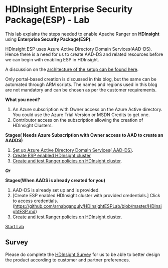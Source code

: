 # HDInsight Enterprise Security Package(ESP) - Lab 

This lab explains the steps needed to enable Apache Ranger on **HDInsight** using **Enterprise Security Package(ESP)**.

HDInsight ESP uses Azure Active Directory Domain Services(AAD-DS). Hence there is a need for us to create AAD-DS and related resources before we can begin with enabling ESP in HDInsight. 

A discussion on the [architecture of the setup can be found here](https://github.com/arnabganguly/HDInsightESPLab/blob/master/Architecture.md). 

Only portal-based creation is discussed in this blog, but the same can be automated through ARM scripts. The names and regions used in this blog are not mandatory and can be chosen as per the customer requirements.

**What you need?**

1. An Azure subscription with Owner access on the Azure Active directory. You could use the Azure Trial Version or MSDN Credits to get one.
2. Contributor access on the subscription allowing the creation of HDInsight Clusters.


**Stages( Needs Azure Subscription with Owner access to AAD to create an AADDS)** 
1. [Set up Azure Active Directory Domain Services( AAD-DS)](https://github.com/arnabganguly/HDInsightESPLab/blob/master/HDInsightESPlab.md).
2. [Create ESP enabled HDInsight cluster](https://github.com/arnabganguly/HDInsightESPLab/blob/master/HDInsightESP.md)
3. [Create and test Ranger policies on HDInsight cluster](https://github.com/arnabganguly/HDInsightESPLab/blob/master/RangerPolicyMgmt.md). 

***Or***

**Stages(When AADS is already  created for you)**
1. AAD-DS is already set up and is provided. 
2. [Create ESP enabled HDInsight cluster with provided credentials.]  Click to access credentials. (https://github.com/arnabganguly/HDInsightESPLab/blob/master/HDInsightESP.md)  
3. [Create and test Ranger policies on HDInsight cluster.](https://github.com/arnabganguly/HDInsightESPLab/blob/master/RangerPolicyMgmt.md) 

[Start Lab](https://github.com/arnabganguly/HDInsightESPLab/blob/master/HDInsightESP.md)

## Survey 
Please do complete the [HDInsight Survey](https://forms.office.com/Pages/ResponsePage.aspx?id=v4j5cvGGr0GRqy180BHbR6613ua2aihPk14MtaeiuDpUN0JBMVVINE9IVjBWT0dKREYzMUJIT1ZGWi4u) for us to be able to better design the product according to customer and partner preferences. 
<!--stackedit_data:
eyJoaXN0b3J5IjpbMTMwNDY2MTkzNywtMTA5NjM5MDUyNCw2MT
c0MjIxMzQsLTYzMjM5OTQ1MywtMTAwMjQ2NDg0MiwtMTc5NDc5
NjM2NiwtMTkwMzcyODA0Nl19
-->
